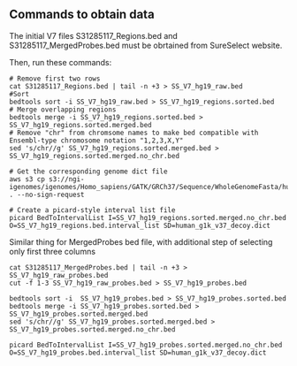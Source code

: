 ## Commands to obtain data

The initial V7 files S31285117_Regions.bed and S31285117_MergedProbes.bed must be obrtained from SureSelect website.

Then, run these commands:

```
# Remove first two rows
cat S31285117_Regions.bed | tail -n +3 > SS_V7_hg19_raw.bed
#Sort
bedtools sort -i SS_V7_hg19_raw.bed > SS_V7_hg19_regions.sorted.bed
# Merge overlapping regions
bedtools merge -i SS_V7_hg19_regions.sorted.bed > SS_V7_hg19_regions.sorted.merged.bed
# Remove "chr" from chromsome names to make bed compatible with Ensembl-type chromosome notation "1,2,3,X,Y"
sed 's/chr//g' SS_V7_hg19_regions.sorted.merged.bed > SS_V7_hg19_regions.sorted.merged.no_chr.bed

# Get the corresponding genome dict file
aws s3 cp s3://ngi-igenomes/igenomes/Homo_sapiens/GATK/GRCh37/Sequence/WholeGenomeFasta/human_g1k_v37_decoy.dict . --no-sign-request

# Create a picard-style interval list file
picard BedToIntervalList I=SS_V7_hg19_regions.sorted.merged.no_chr.bed O=SS_V7_hg19_regions.bed.interval_list SD=human_g1k_v37_decoy.dict
```

Similar thing for MergedProbes bed file, with additional step of selecting only first three columns
```
cat S31285117_MergedProbes.bed | tail -n +3 > SS_V7_hg19_raw_probes.bed
cut -f 1-3 SS_V7_hg19_raw_probes.bed > SS_V7_hg19_probes.bed

bedtools sort -i  SS_V7_hg19_probes.bed > SS_V7_hg19_probes.sorted.bed
bedtools merge -i SS_V7_hg19_probes.sorted.bed > SS_V7_hg19_probes.sorted.merged.bed
sed 's/chr//g' SS_V7_hg19_probes.sorted.merged.bed > SS_V7_hg19_probes.sorted.merged.no_chr.bed

picard BedToIntervalList I=SS_V7_hg19_probes.sorted.merged.no_chr.bed O=SS_V7_hg19_probes.bed.interval_list SD=human_g1k_v37_decoy.dict
```